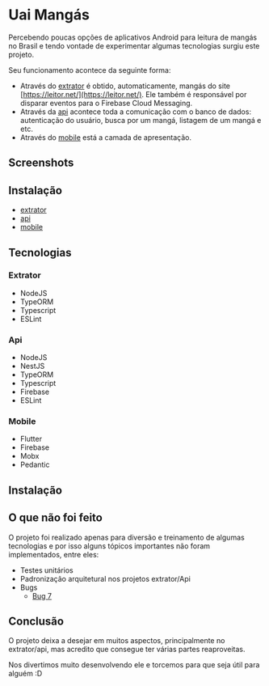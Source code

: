 
# Uai Mangás

Percebendo poucas opções de aplicativos Android para leitura de mangás no Brasil e tendo vontade de experimentar algumas tecnologias surgiu este projeto.

Seu funcionamento acontece da seguinte forma:
- Através do [extrator](https://github.com/unkapps/uai-mangas/tree/master/extrator) é obtido, automaticamente, mangás do site [https://leitor.net/](https://leitor.net/). Ele também é responsável por disparar eventos para o Firebase Cloud Messaging.
- Através da [api](https://github.com/unkapps/uai-mangas/tree/master/api) acontece toda a comunicação com o banco de dados: autenticação do usuário, busca por um mangá, listagem de um mangá e etc.
- Através do [mobile](https://github.com/unkapps/uai-mangas/tree/master/mobile) está a camada de apresentação.

## Screenshots

## Instalação
- [extrator](https://github.com/unkapps/uai-mangas/tree/master/extrator) 
- [api](https://github.com/unkapps/uai-mangas/tree/master/api) 
- [mobile](https://github.com/unkapps/uai-mangas/tree/master/mobile)

## Tecnologias

### Extrator
- NodeJS
- TypeORM
- Typescript
- ESLint

### Api
- NodeJS
- NestJS
- TypeORM
- Typescript
- Firebase
- ESLint

### Mobile
- Flutter
- Firebase
- Mobx
- Pedantic

## Instalação


## O que não foi feito

O projeto foi realizado apenas para diversão e treinamento de algumas tecnologias e por isso alguns tópicos importantes não foram implementados, entre eles:
- Testes unitários
- Padronização arquitetural nos projetos extrator/Api
- Bugs
	- [Bug  7](https://github.com/unkapps/uai-mangas/issues/7)

## Conclusão
O projeto deixa a desejar em muitos aspectos, principalmente no extrator/api, mas acredito que consegue ter várias partes reaproveitas.

Nos divertimos muito desenvolvendo ele e torcemos para que seja útil para alguém :D
